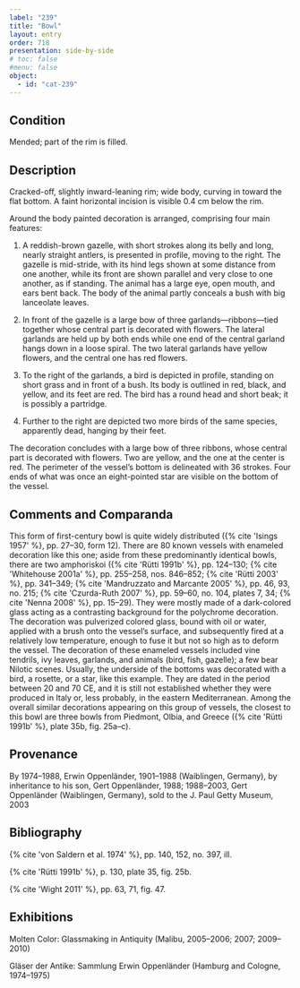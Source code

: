 ```yaml
---
label: "239"
title: "Bowl"
layout: entry
order: 718
presentation: side-by-side
# toc: false
#menu: false 
object:
  - id: "cat-239"
---
```


## Condition

Mended; part of the rim is filled.

## Description

Cracked-off, slightly inward-leaning rim; wide body, curving in toward the flat bottom. A faint horizontal incision is visible 0.4 cm below the rim.

Around the body painted decoration is arranged, comprising four main features:

1. A reddish-brown gazelle, with short strokes along its belly and long, nearly straight antlers, is presented in profile, moving to the right. The gazelle is mid-stride, with its hind legs shown at some distance from one another, while its front are shown parallel and very close to one another, as if standing. The animal has a large eye, open mouth, and ears bent back. The body of the animal partly conceals a bush with big lanceolate leaves.

2. In front of the gazelle is a large bow of three garlands—ribbons—tied together whose central part is decorated with flowers. The lateral garlands are held up by both ends while one end of the central garland hangs down in a loose spiral. The two lateral garlands have yellow flowers, and the central one has red flowers.

3. To the right of the garlands, a bird is depicted in profile, standing on short grass and in front of a bush. Its body is outlined in red, black, and yellow, and its feet are red. The bird has a round head and short beak; it is possibly a partridge.

4. Further to the right are depicted two more birds of the same species, apparently dead, hanging by their feet.

The decoration concludes with a large bow of three ribbons, whose central part is decorated with flowers. Two are yellow, and the one at the center is red. The perimeter of the vessel’s bottom is delineated with 36 strokes. Four ends of what was once an eight-pointed star are visible on the bottom of the vessel.

## Comments and Comparanda

This form of first-century bowl is quite widely distributed ({% cite 'Isings 1957' %}, pp. 27–30, form 12). There are 80 known vessels with enameled decoration like this one; aside from these predominantly identical bowls, there are two amphoriskoi ({% cite 'Rütti 1991b' %}, pp. 124–130; {% cite 'Whitehouse 2001a' %}, pp. 255–258, nos. 846–852; {% cite 'Rütti 2003' %}, pp. 341–349; {% cite 'Mandruzzato and Marcante 2005' %}, pp. 46, 93, no. 215; {% cite 'Czurda-Ruth 2007' %}, pp. 59–60, no. 104, plates 7, 34; {% cite 'Nenna 2008' %}, pp. 15–29). They were mostly made of a dark-colored glass acting as a contrasting background for the polychrome decoration. The decoration was pulverized colored glass, bound with oil or water, applied with a brush onto the vessel’s surface, and subsequently fired at a relatively low temperature, enough to fuse it but not so high as to deform the vessel. The decoration of these enameled vessels included vine tendrils, ivy leaves, garlands, and animals (bird, fish, gazelle); a few bear Nilotic scenes. Usually, the underside of the bottoms was decorated with a bird, a rosette, or a star, like this example. They are dated in the period between 20 and 70 CE, and it is still not established whether they were produced in Italy or, less probably, in the eastern Mediterranean. Among the overall similar decorations appearing on this group of vessels, the closest to this bowl are three bowls from Piedmont, Olbia, and Greece ({% cite 'Rütti 1991b' %}, plate 35b, fig. 25a–c).

## Provenance

By 1974–1988, Erwin Oppenländer, 1901–1988 (Waiblingen, Germany), by inheritance to his son, Gert Oppenländer, 1988; 1988–2003, Gert Oppenländer (Waiblingen, Germany), sold to the J. Paul Getty Museum, 2003

## Bibliography

{% cite 'von Saldern et al. 1974' %}, pp. 140, 152, no. 397, ill.

{% cite 'Rütti 1991b' %}, p. 130, plate 35, fig. 25b.

{% cite 'Wight 2011' %}, pp. 63, 71, fig. 47.

## Exhibitions

Molten Color: Glassmaking in Antiquity (Malibu, 2005–2006; 2007; 2009–2010)

Gläser der Antike: Sammlung Erwin Oppenländer (Hamburg and Cologne, 1974–1975)